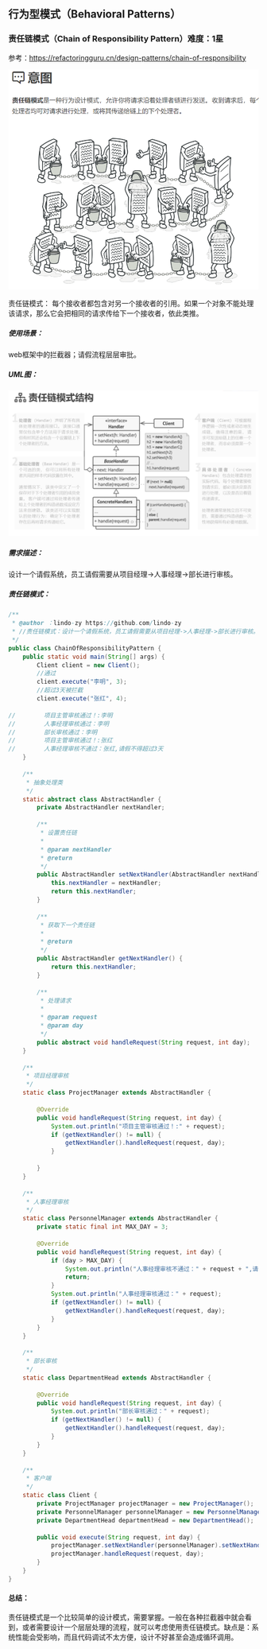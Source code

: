 ## 行为型模式（Behavioral Patterns）

### 责任链模式（Chain of Responsibility Pattern）难度：1星

参考：https://refactoringguru.cn/design-patterns/chain-of-responsibility

![1680187360873](1680187360873.png)

责任链模式： 每个接收者都包含对另一个接收者的引用。如果一个对象不能处理该请求，那么它会把相同的请求传给下一个接收者，依此类推。

##### 使用场景：

web框架中的拦截器；请假流程层层审批。

##### UML图：

![1680187513848](1680187513848.png)

##### 需求描述：

设计一个请假系统，员工请假需要从项目经理->人事经理->部长进行审核。

##### 责任链模式：

```java
/**
 * @author ：lindo-zy https://github.com/lindo-zy
 * //责任链模式：设计一个请假系统，员工请假需要从项目经理->人事经理->部长进行审核。
 */
public class ChainOfResponsibilityPattern {
    public static void main(String[] args) {
        Client client = new Client();
        //通过
        client.execute("李明", 3);
        //超过3天被拦截
        client.execute("张红", 4);

//        项目主管审核通过！:李明
//        人事经理审核通过：李明
//        部长审核通过：李明
//        项目主管审核通过！:张红
//        人事经理审核不通过：张红,请假不得超过3天
    }

    /**
     * 抽象处理类
     */
    static abstract class AbstractHandler {
        private AbstractHandler nextHandler;

        /**
         * 设置责任链
         *
         * @param nextHandler
         * @return
         */
        public AbstractHandler setNextHandler(AbstractHandler nextHandler) {
            this.nextHandler = nextHandler;
            return this.nextHandler;
        }

        /**
         * 获取下一个责任链
         *
         * @return
         */
        public AbstractHandler getNextHandler() {
            return this.nextHandler;
        }

        /**
         * 处理请求
         *
         * @param request
         * @param day
         */
        public abstract void handleRequest(String request, int day);
    }

    /**
     * 项目经理审核
     */
    static class ProjectManager extends AbstractHandler {

        @Override
        public void handleRequest(String request, int day) {
            System.out.println("项目主管审核通过！:" + request);
            if (getNextHandler() != null) {
                getNextHandler().handleRequest(request, day);
            }

        }
    }

    /**
     * 人事经理审核
     */
    static class PersonnelManager extends AbstractHandler {
        private static final int MAX_DAY = 3;

        @Override
        public void handleRequest(String request, int day) {
            if (day > MAX_DAY) {
                System.out.println("人事经理审核不通过：" + request + ",请假不得超过" + MAX_DAY + "天");
                return;
            }
            System.out.println("人事经理审核通过：" + request);
            if (getNextHandler() != null) {
                getNextHandler().handleRequest(request, day);
            }
        }
    }

    /**
     * 部长审核
     */
    static class DepartmentHead extends AbstractHandler {

        @Override
        public void handleRequest(String request, int day) {
            System.out.println("部长审核通过：" + request);
            if (getNextHandler() != null) {
                getNextHandler().handleRequest(request, day);
            }
        }
    }

    /**
     * 客户端
     */
    static class Client {
        private ProjectManager projectManager = new ProjectManager();
        private PersonnelManager personnelManager = new PersonnelManager();
        private DepartmentHead departmentHead = new DepartmentHead();

        public void execute(String request, int day) {
            projectManager.setNextHandler(personnelManager).setNextHandler(departmentHead);
            projectManager.handleRequest(request, day);
        }
    }
}

```

#### 总结：

责任链模式是一个比较简单的设计模式，需要掌握。一般在各种拦截器中就会看到，或者需要设计一个层层处理的流程，就可以考虑使用责任链模式。缺点是：系统性能会受影响，而且代码调试不太方便，设计不好甚至会造成循环调用。

